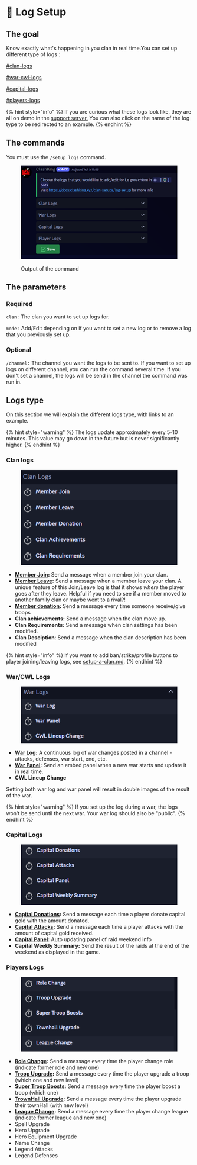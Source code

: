 # 📄 Log Setup

## The goal

Know exactly what's happening in you clan in real time.You can set up different type of logs :&#x20;

[#clan-logs](log-setup.md#clan-logs "mention")

[#war-cwl-logs](log-setup.md#war-cwl-logs "mention")

[#capital-logs](log-setup.md#capital-logs "mention")

[#players-logs](log-setup.md#players-logs "mention")

{% hint style="info" %}
If you are curious what these logs look like, they are all on demo in the [support server.](https://discord.gg/clashking) You can also click on the name of the log type to be redirected to an example.
{% endhint %}

## The commands

You must use the `/setup logs` command.

<figure><img src="../.gitbook/assets/image (38).png" alt="" width="526"><figcaption><p>Output of the command</p></figcaption></figure>

## The parameters

### Required

`clan:` The clan you want to set up logs for.

`mode` : Add/Edit depending on if you want to set a new log or to remove a log that you previously set up.

### Optional

`/channel:` The channel you want the logs to be sent to. If you want to set up logs on different channel, you can run the command several time. If you don't set a channel, the logs will be send in the channel the command was run in.

## Logs type

On this section we will explain the different logs type, with links  to an example.

{% hint style="warning" %}
The logs update approximately every 5-10 minutes. This value may go down in the future but is never significantly higher.
{% endhint %}

### Clan logs

<figure><img src="../.gitbook/assets/image (37).png" alt=""><figcaption></figcaption></figure>

* [**Member Join**](https://discord.com/channels/923764211845312533/1128182552121839648)**:** Send a message when a member join your clan.
* [**Member Leave**](https://discord.com/channels/923764211845312533/1128182846218055722)**:**  Send a message when a member leave your clan. A unique feature of this Join/Leave log is that it shows _where_ the player goes after they leave. Helpful if you need to see if a member moved to another family clan or maybe went to a rival?!&#x20;
* [**Member donation**](https://discord.com/channels/923764211845312533/1128185494497398834)**:** Send a message every time someone receive/give troops
* **Clan achievements:** Send a message when the clan move up.
* **Clan Requirements:** Send a message when clan settings has been modified.
* **Clan Desciption**: Send a message when the clan description has been modified

{% hint style="info" %}
If you want to add ban/strike/profile buttons to player joining/leaving logs, see [setup-a-clan.md](setup-a-clan.md "mention").
{% endhint %}

### War/CWL Logs

<figure><img src="../.gitbook/assets/image (39).png" alt=""><figcaption></figcaption></figure>

* [**War Log**](https://discord.com/channels/923764211845312533/1128186867825774672)**:** A continuous log of war changes posted in a channel - attacks, defenses, war start, end, etc.
* [**War Panel**](https://discord.com/channels/923764211845312533/1128884598609285121)**:** Send an embed panel when a new war starts and update it in real time.
* **CWL Lineup Change**

Setting both war log and war panel will result in double images of the result of the war. &#x20;

{% hint style="warning" %}
If you set up the log during a war, the logs won't be send until the next war. Your war log should also be "public".
{% endhint %}

### Capital Logs

<figure><img src="../.gitbook/assets/image (40).png" alt=""><figcaption></figcaption></figure>

* [**Capital Donations**](https://discord.com/channels/923764211845312533/1128186033918459905/1283537311958827122)**:** Send a message each time a player donate capital gold with the amount donated.
* [**Capital Attacks**](https://discord.com/channels/923764211845312533/1128186033918459905/1282595848181514302)**:** Send a message each time a player attacks with the amount of capital gold received.
* [**Capital Panel**](https://discord.com/channels/923764211845312533/1129404852385087498)**:** Auto updating panel of raid weekend info
* **Capital Weekly Summary:** Send the result of the raids at the end of the weekend as displayed in the game.

### Players Logs

<figure><img src="../.gitbook/assets/image (41).png" alt=""><figcaption></figcaption></figure>

* [**Role Change**](https://discord.com/channels/923764211845312533/1128185014773874770/1283202622450565171)**:** Send a message every time the player change role (indicate former role and new one)
* [**Troop Upgrade**](https://discord.com/channels/923764211845312533/1128185014773874770/1283787642386911333)**:** Send a message every time the player upgrade a troop (which one and new level)
* [**Super Troop Boosts**](https://discord.com/channels/923764211845312533/1128185014773874770/1283545307875115010)**:** Send a message every time the player boost a troop (which one)
* [**TrownHall Upgrade**](https://discord.com/channels/923764211845312533/1128185014773874770/1283708036535291914)**:** Send a message every time the player upgrade their townHall (with new level)
* [**League Change**](https://discord.com/channels/923764211845312533/1128185014773874770/1283508937324236954)**:** Send a message every time the player change league (indicate former league and new one)
* Spell Upgrade
* Hero Upgrade
* Hero Equipment Upgrade
* Name Change
* Legend Attacks
* Legend Defenses

